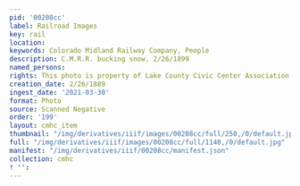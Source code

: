 ```yaml
---
pid: '00208cc'
label: Railroad Images
key: rail
location: 
keywords: Colorado Midland Railway Company, People
description: C.M.R.R. bucking snow, 2/26/1899
named_persons: 
rights: This photo is property of Lake County Civic Center Association.
creation_date: 2/26/1889
ingest_date: '2021-03-30'
format: Photo
source: Scanned Negative
order: '199'
layout: cmhc_item
thumbnail: "/img/derivatives/iiif/images/00208cc/full/250,/0/default.jpg"
full: "/img/derivatives/iiif/images/00208cc/full/1140,/0/default.jpg"
manifest: "/img/derivatives/iiif/00208cc/manifest.json"
collection: cmhc
! '': 
---
```


